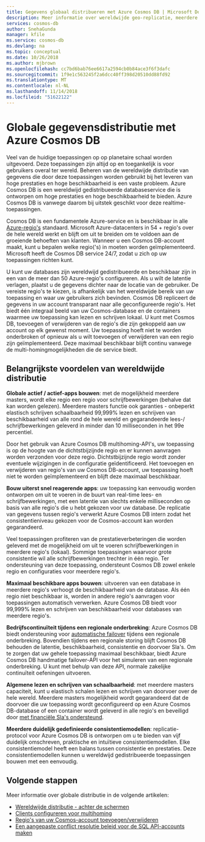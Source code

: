 ```yaml
---
title: Gegevens globaal distribueren met Azure Cosmos DB | Microsoft Docs
description: Meer informatie over wereldwijde geo-replicatie, meerdere masters, failover en gegevens herstellen met behulp van de globale databases van Azure Cosmos DB, een wereldwijd gedistribueerde, multi-model databaseservice.
services: cosmos-db
author: SnehaGunda
manager: kfile
ms.service: cosmos-db
ms.devlang: na
ms.topic: conceptual
ms.date: 10/26/2018
ms.author: mjbrown
ms.openlocfilehash: cc7bd6bab76ee6617a2594cb0b84ace3f6f3dafc
ms.sourcegitcommit: 1f9e1c563245f2a6dcc40ff398d20510dd88fd92
ms.translationtype: MT
ms.contentlocale: nl-NL
ms.lasthandoff: 11/14/2018
ms.locfileid: "51622122"
---
```

# <a name="global-data-distribution-with-azure-cosmos-db"></a>Globale gegevensdistributie met Azure Cosmos DB

Veel van de huidige toepassingen op op planetaire schaal worden uitgevoerd. Deze toepassingen zijn altijd op en toegankelijk is voor gebruikers overal ter wereld. Beheren van de wereldwijde distributie van gegevens die door deze toepassingen worden gebruikt bij het leveren van hoge prestaties en hoge beschikbaarheid is een vaste probleem. Azure Cosmos DB is een wereldwijd gedistribueerde databaseservice die is ontworpen om hoge prestaties en hoge beschikbaarheid te bieden. Azure Cosmos DB is vanwege daarom bij uitstek geschikt voor deze realtime-toepassingen.

Cosmos DB is een fundamentele Azure-service en is beschikbaar in alle [Azure-regio's](https://azure.microsoft.com/global-infrastructure/regions/) standaard. Microsoft Azure-datacenters in 54 + regio's over de hele wereld werkt en blijft om uit te breiden om te voldoen aan de groeiende behoeften van klanten. Wanneer u een Cosmos DB-account maakt, kunt u bepalen welke regio('s) in moeten worden geïmplementeerd. Microsoft heeft de Cosmos DB service 24/7, zodat u zich op uw toepassingen richten kunt.

U kunt uw databases zijn wereldwijd gedistribueerde en beschikbaar zijn in een van de meer dan 50 Azure-regio's configureren. Als u wilt de latentie verlagen, plaatst u de gegevens dichter naar de locatie van de gebruiker. De vereiste regio's te kiezen, is afhankelijk van het wereldwijde bereik van uw toepassing en waar uw gebruikers zich bevinden. Cosmos DB repliceert de gegevens in uw account transparant naar alle geconfigureerde regio's. Het biedt één integraal beeld van uw Cosmos-database en de containers waarmee uw toepassing kan lezen en schrijven lokaal. U kunt met Cosmos DB, toevoegen of verwijderen van de regio's die zijn gekoppeld aan uw account op elk gewenst moment. Uw toepassing hoeft niet te worden onderbroken of opnieuw als u wilt toevoegen of verwijderen van een regio zijn geïmplementeerd. Deze maximaal beschikbaar blijft continu vanwege de multi-homingmogelijkheden die de service biedt.

## <a name="key-benefits-of-global-distribution"></a>Belangrijkste voordelen van wereldwijde distributie

**Globale actief / actief-apps bouwen**: met de mogelijkheid meerdere masters, wordt elke regio een regio voor schrijfbewerkingen (behalve dat kan worden gelezen). Meerdere masters functie ook garanties - onbeperkt elastisch schrijven schaalbaarheid 99,999% lezen en schrijven van beschikbaarheid van alle rond de hele wereld en gegarandeerde lees-/ schrijfbewerkingen geleverd in minder dan 10 milliseconden in het 99e percentiel.  

Door het gebruik van Azure Cosmos DB multihoming-API's, uw toepassing is op de hoogte van de dichtstbijzijnde regio en er kunnen aanvragen worden verzonden voor deze regio. Dichtstbijzijnde regio wordt zonder eventuele wijzigingen in de configuratie geïdentificeerd. Het toevoegen en verwijderen van regio's van uw Cosmos DB-account, uw toepassing hoeft niet te worden geïmplementeerd en blijft deze maximaal beschikbaar.

**Bouw uiterst snel reagerende apps**: uw toepassing kan eenvoudig worden ontworpen om uit te voeren in de buurt van real-time lees- en schrijfbewerkingen, met een latentie van slechts enkele milliseconden op basis van alle regio's die u hebt gekozen voor uw database.  De replicatie van gegevens tussen regio's verwerkt Azure Cosmos DB intern zodat het consistentieniveau gekozen voor de Cosmos-account kan worden gegarandeerd.

Veel toepassingen profiteren van de prestatieverbeteringen die worden geleverd met de mogelijkheid om uit te voeren schrijfbewerkingen in meerdere regio's (lokaal). Sommige toepassingen waarvoor grote consistentie wil alle schrijfbewerkingen trechter in één regio. Ter ondersteuning van deze toepassing, ondersteunt Cosmos DB zowel enkele regio en configuraties voor meerdere regio's.

**Maximaal beschikbare apps bouwen**: uitvoeren van een database in meerdere regio's verhoogt de beschikbaarheid van de database. Als één regio niet beschikbaar is, worden in andere regio's aanvragen voor toepassingen automatisch verwerken. Azure Cosmos DB biedt voor 99,999% lezen en schrijven van beschikbaarheid voor databases van meerdere regio's.

**Bedrijfscontinuïteit tijdens een regionale onderbreking**: Azure Cosmos DB biedt ondersteuning voor [automatische failover](how-to-manage-database-account.md#automatic-failover) tijdens een regionale onderbreking. Bovendien tijdens een regionale storing blijft Cosmos DB behouden de latentie, beschikbaarheid, consistentie en doorvoer Sla's. Om te zorgen dat uw gehele toepassing maximaal beschikbaar, biedt Azure Cosmos DB handmatige failover-API voor het simuleren van een regionale onderbreking. U kunt met behulp van deze API, normale zakelijke continuïteit oefeningen uitvoeren.

**Algemene lezen en schrijven van schaalbaarheid**: met meerdere masters capaciteit, kunt u elastisch schalen lezen en schrijven van doorvoer over de hele wereld. Meerdere masters mogelijkheid wordt gegarandeerd dat de doorvoer die uw toepassing wordt geconfigureerd op een Azure Cosmos DB-database of een container wordt geleverd in alle regio's en beveiligd door [met financiële Sla's ondersteund](https://aka.ms/acdbsla).

**Meerdere duidelijk gedefinieerde consistentiemodellen**: replicatie-protocol voor Azure Cosmos DB is ontworpen om u te bieden van vijf duidelijk omschreven, praktische en intuïtieve consistentiemodellen. Elke consistentiemodel heeft een balans tussen consistentie en prestaties. Deze consistentiemodellen kunnen u wereldwijd gedistribueerde toepassingen bouwen met een eenvoudig.

## <a id="Next Steps"></a>Volgende stappen

Meer informatie over globale distributie in de volgende artikelen:

* [Wereldwijde distributie - achter de schermen](global-dist-under-the-hood.md)
* [Clients configureren voor multihoming](how-to-manage-database-account.md#configure-clients-for-multi-homing)
* [Regio's van uw Cosmos-account toevoegen/verwijderen](how-to-manage-database-account.md#addremove-regions-from-your-database-account)
* [Een aangepaste conflict resolutie beleid voor de SQL API-accounts maken](how-to-manage-conflicts.md#create-a-custom-conflict-resolution-policy)